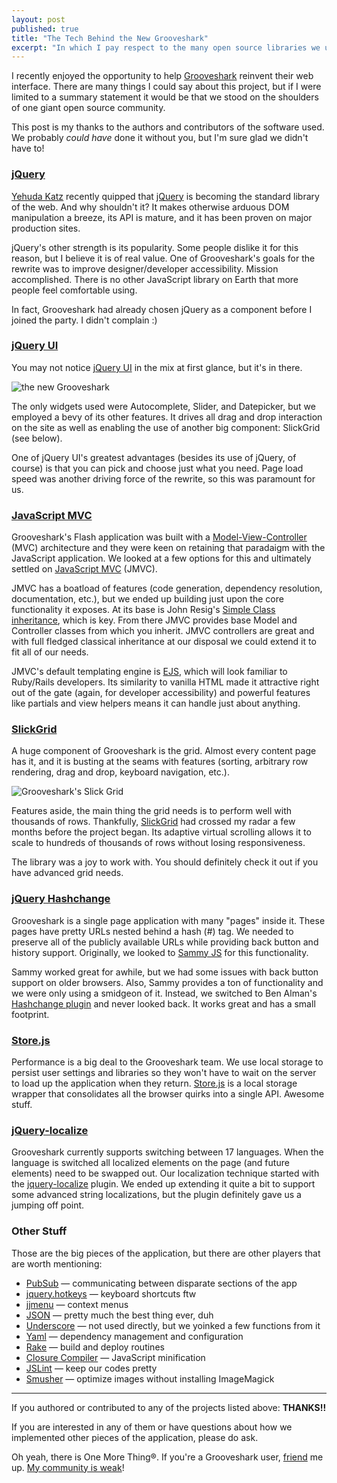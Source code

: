 ```yaml
---
layout: post
published: true
title: "The Tech Behind the New Grooveshark"
excerpt: "In which I pay respect to the many open source libraries we used as foundation for Grooveshark's new web-based player."
---
```


I recently enjoyed the opportunity to help [Grooveshark][gs] reinvent their web interface. There are many things I could say about this project, but if I were limited to a summary statement it would be that we stood on the shoulders of one giant open source community.

This post is my thanks to the authors and contributors of the software used. We probably _could have_ done it without you, but I'm sure glad we didn't have to!

### [jQuery][jquery]

[Yehuda Katz][wycats] recently quipped that [jQuery][jquery] is becoming the standard library of the web. And why shouldn't it? It makes otherwise arduous DOM manipulation a breeze, its API is mature, and it has been proven on major production sites.

jQuery's other strength is its popularity. Some people dislike it for this reason, but I believe it is of real value. One of Grooveshark's goals for the rewrite was to improve designer/developer accessibility. Mission accomplished. There is no other JavaScript library on Earth that more people feel comfortable using.

In fact, Grooveshark had already chosen jQuery as a component before I joined the party. I didn't complain :)

### [jQuery UI][jqueryui]

You may not notice [jQuery UI][jqueryui] in the mix at first glance, but it's in there.

![the new Grooveshark][newgs]

The only widgets used were Autocomplete, Slider, and Datepicker, but we employed a bevy of its other features. It drives all drag and drop interaction on the site as well as enabling the use of another big component: SlickGrid (see below).

One of jQuery UI's greatest advantages (besides its use of jQuery, of course) is that you can pick and choose just what you need. Page load speed was another driving force of the rewrite, so this was paramount for us.

### [JavaScript MVC][jmvc]

Grooveshark's Flash application was built with a [Model-View-Controller][mvc] (MVC) architecture and they were keen on retaining that paradaigm with the JavaScript application. We looked at a few options for this and ultimately settled on [JavaScript MVC][jmvc] (JMVC).

JMVC has a boatload of features (code generation, dependency resolution, documentation, etc.), but we ended up building just upon the core functionality it exposes. At its base is John Resig's [Simple Class inheritance][class], which is key. From there JMVC provides base Model and Controller classes from which you inherit. JMVC controllers are great and with full fledged classical inheritance at our disposal we could extend it to fit all of our needs.

JMVC's default templating engine is [EJS][ejs], which will look familiar to Ruby/Rails developers. Its similarity to vanilla HTML made it attractive right out of the gate (again, for developer accessibility) and powerful features like partials and view helpers means it can handle just about anything.

### [SlickGrid][slickgrid]

A huge component of Grooveshark is the grid. Almost every content page has it, and it is busting at the seams with features (sorting, arbitrary row rendering, drag and drop, keyboard navigation, etc.).

![Grooveshark's Slick Grid][gsgrid]

Features aside, the main thing the grid needs is to perform well with thousands of rows. Thankfully, [SlickGrid][slickgrid] had crossed my radar a few months before the project began. Its adaptive virtual scrolling allows it to scale to hundreds of thousands of rows without losing responsiveness.

The library was a joy to work with. You should definitely check it out if you have advanced grid needs.

### [jQuery Hashchange][hashchange]

Grooveshark is a single page application with many "pages" inside it. These pages have pretty URLs nested behind a hash (#) tag. We needed to preserve all of the publicly available URLs while providing back button and history support. Originally, we looked to [Sammy JS][sammy] for this functionality.

Sammy worked great for awhile, but we had some issues with back button support on older browsers. Also, Sammy provides a ton of functionality and we were only using a smidgeon of it. Instead, we switched to Ben Alman's [Hashchange plugin][hashchange] and never looked back. It works great and has a small footprint.


### [Store.js][storejs]

Performance is a big deal to the Grooveshark team. We use local storage to persist user settings and libraries so they won't have to wait on the server to load up the application when they return. [Store.js][storejs] is a local storage wrapper that consolidates all the browser quirks into a single API. Awesome stuff.

### [jQuery-localize][localize]

Grooveshark currently supports switching between 17 languages. When the language is switched all localized elements on the page (and future elements) need to be swapped out. Our localization technique started with the [jquery-localize][localize] plugin. We ended up extending it quite a bit to support some advanced string localizations, but the plugin definitely gave us a jumping off point.

### Other Stuff

Those are the big pieces of the application, but there are other players that are worth mentioning:

* [PubSub][jqpubsub] &mdash; communicating between disparate sections of the app
* [jquery.hotkeys][hotkeys] &mdash; keyboard shortcuts ftw
* [jjmenu][jjmenu] &mdash; context menus
* [JSON][json] &mdash; pretty much the best thing ever, duh
* [Underscore][underscore] &mdash; not used directly, but we yoinked a few functions from it
* [Yaml][yaml] &mdash; dependency management and configuration
* [Rake][rake] &mdash; build and deploy routines
* [Closure Compiler][closure] &mdash; JavaScript minification
* [JSLint][jslint] &mdash; keep our codes pretty
* [Smusher][smusher] &mdash; optimize images without installing ImageMagick

---

If you authored or contributed to any of the projects listed above: **THANKS!!**

If you are interested in any of them or have questions about how we implemented other pieces of the application, please do ask.

Oh yeah, there is One More Thing&reg;. If you're a Grooveshark user, [friend][gsfollow] me up. [My community is weak][gscommunity]!

[gs]:http://listen.grooveshark.com
[newgs]:http://jerodsanto.net/drop/new-grooveshark-20101213-215629.jpg "The New Grooveshark"
[gsgrid]:http://jerodsanto.net/drop/new-grooveshark-grid-20101214-164846.jpg "Grooveshark's Slick Grid"
[oldgs]:http://retro.grooveshark.com
[jquery]:http://jquery.com
[jqueryui]:http://jqueryui.com
[mvc]:http://en.wikipedia.org/wiki/Model-View-Controller
[cappuccino]:http://cappuccino.org
[jmvc]:http://www.javascriptmvc.com/
[class]:http://ejohn.org/blog/simple-javascript-inheritance/
[ejs]:http://embeddedjs.com/getting_started.html
[slickgrid]:https://github.com/mleibman/SlickGrid/wiki
[hashchange]:http://benalman.com/projects/jquery-hashchange-plugin/
[sammy]:http://code.quirkey.com/sammy/
[storejs]:https://github.com/marcuswestin/store.js
[jqpubsub]:https://github.com/phiggins42/bloody-jquery-plugins
[localize]:https://github.com/coderifous/jquery-localize/
[json]:http://www.json.org/
[underscore]:http://documentcloud.github.com/underscore/
[yaml]:http://www.yaml.org/
[rake]:http://rake.rubyforge.org/
[closure]:http://code.google.com/closure/compiler/
[jslint]:http://www.jslint.com/
[smusher]:https://github.com/grosser/smusher
[hotkeys]:https://github.com/tzuryby/jquery.hotkeys
[jjmenu]:http://jursza.net/dev/jjmenu/
[gscommunity]:http://listen.grooveshark.com/#/user/jerodsanto/417270/community/fans
[gsfollow]:http://listen.grooveshark.com/#/user/jerodsanto/417270/
[wycats]:http://twitter.com/wycats
